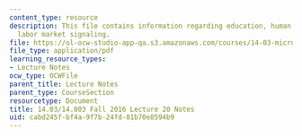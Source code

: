 ```yaml
---
content_type: resource
description: This file contains information regarding education, human capital, and
  labor market signaling.
file: https://ol-ocw-studio-app-qa.s3.amazonaws.com/courses/14-03-microeconomic-theory-and-public-policy-fall-2016/cabd245fbf4a9f7b24fd81b70e8594b9_MIT14_03F16_lec20.pdf
file_type: application/pdf
learning_resource_types:
- Lecture Notes
ocw_type: OCWFile
parent_title: Lecture Notes
parent_type: CourseSection
resourcetype: Document
title: 14.03/14.003 Fall 2016 Lecture 20 Notes
uid: cabd245f-bf4a-9f7b-24fd-81b70e8594b9
---
```

